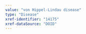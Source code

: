 ```yaml
---
value: "von Hippel-Lindau disease"
type: "Disease"
xref-identifier: "14175"
xref-dataSource: "DOID"
---
```

